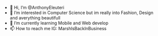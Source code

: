 - 👋 Hi, I’m @AnthonyEleuteri
- 👀 I’m interested in Computer Science but im really into Fashion, Design and averything beautifull
- 🌱 I’m currently learning Mobile and Web develop
- 📫 How to reach me IG: MarshIsBackInBusiness

<!---
AnthonyEleuteri/AnthonyEleuteri is a ✨ special ✨ repository because its `README.md` (this file) appears on your GitHub profile.
You can click the Preview link to take a look at your changes.
--->
